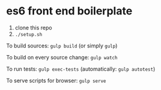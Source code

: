 es6 front end boilerplate
=========================

1. clone this repo
2. `./setup.sh`

To build sources:
`gulp build` (or simply `gulp`)

To build on every source change:
`gulp watch`

To run tests:
`gulp exec-tests` (automatically: `gulp autotest`)

To serve scripts for browser:
`gulp serve`
